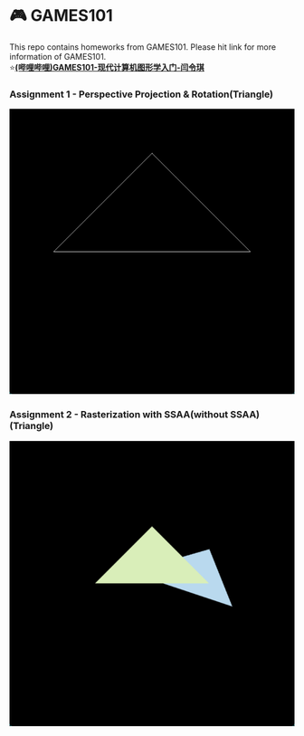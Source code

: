 # 🎮 GAMES101
This repo contains homeworks from GAMES101. Please hit link for more information of GAMES101. <br/>
 ⭐[**(哔哩哔哩)GAMES101-现代计算机图形学入门-闫令琪**](https://www.bilibili.com/video/BV1X7411F744/?spm_id_from=333.1387.homepage.video_card.click&vd_source=017cfeef74b09aa6ee75d34d2900b3e5)

### Assignment 1 - Perspective Projection & Rotation(Triangle)

![assignment1](./output/projection_triangle.png "perspective projection - triangle")

### Assignment 2 - Rasterization with SSAA(without SSAA)(Triangle)
![assignment2](./output/rasterization_SSAA.png "rasterization_SSAA - triangle")
